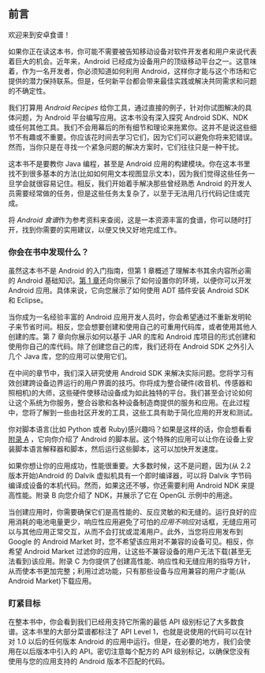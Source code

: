 ## 前言

欢迎来到安卓食谱！

如果你正在读这本书，你可能不需要被告知移动设备对软件开发者和用户来说代表着巨大的机会。近年来，Android 已经成为设备用户的顶级移动平台之一。这意味着，作为一名开发者，你必须知道如何利用 Android，这样你才能与这个市场和它提供的潜力保持联系。但是，任何新平台都会带来最佳实践或解决共同需求和问题的不确定性。

我们打算用 *Android Recipes* 给你工具，通过直接的例子，针对你试图解决的具体问题，为 Android 平台编写应用。这本书没有深入探究 Android SDK、NDK 或任何其他工具。我们不会用幕后的所有细节和理论来拖累你。这并不是说这些细节不有趣或不重要。你应该花时间去学习它们，因为它们可以避免你将来犯错误。然而，当你只是在寻找一个紧急问题的解决方案时，它们往往只是一种干扰。

这本书不是要教你 Java 编程，甚至是 Android 应用的构建模块。你在这本书里找不到很多基本的方法(比如如何用文本视图显示文本)，因为我们觉得这些任务一旦学会就很容易记住。相反，我们开始着手解决那些曾经熟悉 Android 的开发人员需要经常做的任务，但是这些任务太复杂了，以至于无法用几行代码记住或完成。

将 *Android 食谱*作为参考资料来查阅，这是一本资源丰富的食谱，你可以随时打开，找到你需要的实用建议，以便又快又好地完成工作。

### 你会在书中发现什么？

虽然这本书不是 Android 的入门指南，但第 1 章概述了理解本书其余内容所必需的 Android 基础知识。[第 1 章](01.html#ch1)还向你展示了如何设置你的环境，以便你可以开发 Android 应用。具体来说，它向您展示了如何使用 ADT 插件安装 Android SDK 和 Eclipse。

当你成为一名经验丰富的 Android 应用开发人员时，你会希望通过不重新发明轮子来节省时间。相反，您会想要创建和使用自己的可重用代码库，或者使用其他人创建的库。第 7 章向你展示如何以基于 JAR 的库和 Android 库项目的形式创建和使用你自己的库代码。除了创建您自己的库，我们还将在 Android SDK 之外引入几个 Java 库，您的应用可以使用它们。

在中间的章节中，我们深入研究使用 Android SDK 来解决实际问题。您将学习有效创建跨设备边界运行的用户界面的技巧。你将成为整合硬件(收音机、传感器和照相机)的大师，这些硬件使移动设备成为如此独特的平台。我们甚至会讨论如何让这个系统为你服务，整合谷歌和各种设备制造商提供的服务和应用。在此过程中，您将了解到一些由社区开发的工具，这些工具有助于简化应用的开发和测试。

你对脚本语言(比如 Python 或者 Ruby)感兴趣吗？如果是这样的话，你会想看看[附录 A](08.html#app1) ，它向你介绍了 Android 的脚本层。这个特殊的应用可以让你在设备上安装脚本语言解释器和脚本，然后运行这些脚本，这可以加快开发速度。

如果你想让你的应用成功，性能很重要。大多数时候，这不是问题，因为(从 2.2 版本开始)Android 的 Dalvik 虚拟机具有一个即时编译器，可以将 Dalvik 字节码编译成设备的本机代码。然而，如果这还不够，你还需要利用 Android NDK 来提高性能。附录 B 向您介绍了 NDK，并展示了它在 OpenGL 示例中的用途。

当创建应用时，你需要确保它们是高性能的、反应灵敏的和无缝的。运行良好的应用消耗的电池电量更少，响应性应用避免了可怕的*应用不响应*对话框，无缝应用可以与其他应用正常交互，从而不会打扰或混淆用户。此外，当您将应用发布到 Google 的 Android Market 时，您不希望该应用对不兼容的设备可见。相反，你希望 Android Market 过滤你的应用，让这些不兼容设备的用户无法下载(甚至无法看到)该应用。附录 C 为你提供了创建高性能、响应性和无缝应用的指导方针，从而使本书更加完整；利用过滤功能，只有那些设备与应用兼容的用户才能(从 Android Market)下载应用。

### 盯紧目标

在整本书中，你会看到我们已经用支持它所需的最低 API 级别标记了大多数食谱。这本书里的大部分菜谱都标注了 API Level 1，也就是说使用的代码可以在针对 1.0 以后的任何版本 Android 的应用中运行。但是，在必要的地方，我们会使用在以后版本中引入的 API。密切注意每个配方的 API 级别标记，以确保您没有使用与您的应用支持的 Android 版本不匹配的代码。